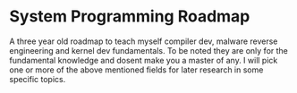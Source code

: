 # System Programming Roadmap

A three year old roadmap to teach myself compiler dev, malware reverse engineering and kernel dev fundamentals. To be noted they are only for the fundamental knowledge and dosent make you a master of any. I will pick one or more of the above mentioned fields for later research in some specific topics.
